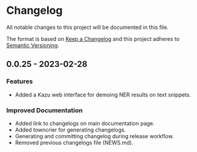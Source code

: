 # Changelog

All notable changes to this project will be documented in this file.

The format is based on [Keep a Changelog](http://keepachangelog.com/)
and this project adheres to [Semantic Versioning](http://semver.org/).

<!-- towncrier release notes start -->

## 0.0.25 - 2023-02-28


### Features

- Added a Kazu web interface for demoing NER results on text snippets. 


### Improved Documentation

- Added link to changelogs on main documentation page. 
- Added towncrier for generating changelogs. 
- Generating and committing changelog during release workflow. 
- Removed previous changelogs file (NEWS.md).
